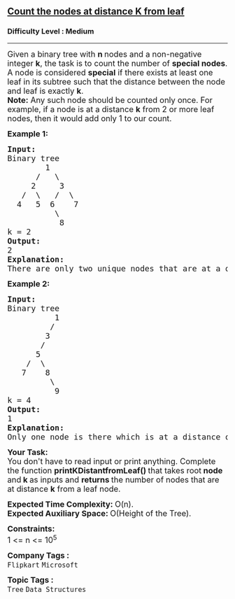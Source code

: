 <h2><a href="https://www.geeksforgeeks.org/problems/node-at-distance/1?page=4&company=Flipkart&difficulty=Medium&sortBy=submissions">Count the nodes at distance K from leaf</a></h2><h3>Difficulty Level : Medium</h3><hr><div class="problems_problem_content__Xm_eO"><p><span style="font-size: 18px;">Given a binary tree with <strong>n </strong>nodes and a non-negative integer <strong>k</strong>, the task is to count the number of <strong>special nodes</strong>. <br>A node is considered <strong>special</strong> if there exists at least one leaf in its subtree such that the distance between the node and leaf is exactly <strong>k</strong>.<br></span><span style="font-size: 18px;"><strong>Note:</strong> Any such node should be counted only once. For example, if a node is at a distance <strong>k</strong> from 2 or more leaf nodes, then it would add only 1 to our count.</span></p>
<p><span style="font-size: 18px;"><strong>Example 1:</strong></span></p>
<pre><span style="font-size: 18px;"><strong>Input:</strong><br>Binary tree
        1
&nbsp;     /   \
&nbsp;    2     3
&nbsp;  /  \   /  \
&nbsp; 4   5  6    7
&nbsp;         \ 
&nbsp;          8
k = 2
<strong>Output: <br></strong>2<strong>
Explanation: <br></strong>There are only two unique nodes that are at a distance of 2 units from the leaf node. (node 3 for leaf with value 8 and node 1 for leaves with values 4, 5 and 7) Note that node 2 isn't considered for leaf with value 8 because it isn't a direct ancestor of node 8.</span>
</pre>
<p><span style="font-size: 18px;"><strong>Example 2:</strong></span></p>
<pre><span style="font-size: 18px;"><strong>Input:<br></strong>Binary tree<strong><br></strong></span><span style="font-size: 18px;"> &nbsp; &nbsp; &nbsp; &nbsp; &nbsp;1
&nbsp;        /
&nbsp;       3
&nbsp;      /
&nbsp;     5
&nbsp;   /  \
&nbsp;  7    8
         \
&nbsp;         9
k = 4
<strong>Output: <br></strong>1<strong>
Explanation: <br></strong>Only one node is there which is at a distance of 4 units from the leaf node.(node 1 for leaf with value 9) </span></pre>
<p><strong><span style="font-size: 18px;">Your Task:</span></strong><br><span style="font-size: 18px;">You don't have to read&nbsp;input or print anything. Complete the function <strong>printKDistantfromLeaf()&nbsp;</strong>that takes root<strong> node </strong>and<strong> k </strong>as inputs and <strong>returns </strong>the number of nodes that are at distance <strong>k</strong> from a leaf node.&nbsp;</span></p>
<p dir="ltr"><span style="font-size: 18px;"><strong>Expected Time Complexity: </strong>O(n).<br><strong>Expected Auxiliary Space: </strong>O(Height of the Tree).</span></p>
<p><span style="font-size: 18px;"><strong>Constraints:</strong><br>1 &lt;= n &lt;= 10<sup>5</sup></span></p></div><p><span style=font-size:18px><strong>Company Tags : </strong><br><code>Flipkart</code>&nbsp;<code>Microsoft</code>&nbsp;<br><p><span style=font-size:18px><strong>Topic Tags : </strong><br><code>Tree</code>&nbsp;<code>Data Structures</code>&nbsp;